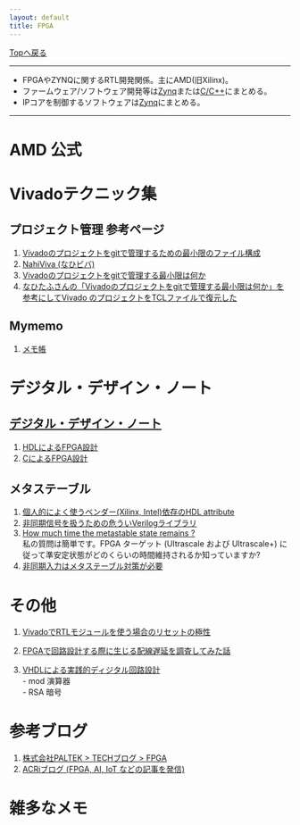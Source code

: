 ```yaml
---
layout: default
title: FPGA
---
```

<!-- ---------------------------------------------------------------------------------------------------- -->
<!-- ヘッダ部 -->
<div class="column-one">
<!-- ---------------------------------------------------------------------------------------------------- -->

  [Topへ戻る](../index.md)

  --------------------------------------------------------------------------
  - FPGAやZYNQに関するRTL開発関係。主にAMD(旧Xilinx)。  
  - ファームウェア/ソフトウェア開発等は[Zynq](../Zynq/Zynq.md)または[C/C++](../C_Cplusplus/C_Cplusplus.md)にまとめる。  
  - IPコアを制御するソフトウェアは[Zynq](../Zynq/Zynq.md)にまとめる。
  
  --------------------------------------------------------------------------
</div>
<!-- ---------------------------------------------------------------------------------------------------- -->
<!-- セクション -->
<div class="column-one">
<!-- ---------------------------------------------------------------------------------------------------- -->

# AMD 公式
  <!-- left--------------------------------- -->
  <div class="column-left">


  </div>
  <!-- right--------------------------------- -->
  <div class="column-right">

  </div>
</div>

<!-- ---------------------------------------------------------------------------------------------------- -->
<!-- セクション -->
<div class="column-one">
<!-- ---------------------------------------------------------------------------------------------------- -->

# Vivadoテクニック集
  <!-- left--------------------------------- -->
  <div class="column-left">
  
  ## プロジェクト管理 参考ページ
  1. <a href="https://qiita.com/nahitafu/items/b8bfee046b197c0fb833" target="_blank">Vivadoのプロジェクトをgitで管理するための最小限のファイル構成</a>	
  1. <a href="https://github.com/tokuden/NahiViva" target="_blank">NahiViva (なひビバ)</a>	
  1. <a href="http://nahitafu.cocolog-nifty.com/nahitafu/2019/05/post-60422b.html" target="_blank">Vivadoのプロジェクトをgitで管理する最小限は何か</a>	  
  1. <a href="https://marsee101.blog.fc2.com/blog-entry-4545.html" target="_blank">なひたふさんの「Vivadoのプロジェクトをgitで管理する最小限は何か」を参考にしてVivado のプロジェクトをTCLファイルで復元した</a>	  

  ## Mymemo
  1. [メモ帳](Vivado_manage_prg.md)
  </div>
  <!-- right--------------------------------- -->
  <div class="column-right">

  ## 
  </div>
</div>

<!-- ---------------------------------------------------------------------------------------------------- -->
<!-- セクション -->
<div class="column-one">
<!-- ---------------------------------------------------------------------------------------------------- -->

# デジタル・デザイン・ノート
  <!-- left--------------------------------- -->
  <div class="column-left">

  ## <a href="http://zakii.la.coocan.jp/index.htm" target="_blank">デジタル・デザイン・ノート</a>
  1. <a href="http://zakii.la.coocan.jp/hdl/index.htm" target="_blank">HDLによるFPGA設計</a>	
  1. <a href="http://zakii.la.coocan.jp/hls/index.htm" target="_blank">CによるFPGA設計</a>	

  </div>
  <!-- right--------------------------------- -->
  <div class="column-right">

  ## メタステーブル  
  1. <a href="https://qiita.com/nv-h/items/3968f033404ca7e3704b" target="_blank">個人的によく使うベンダー(Xilinx, Intel)依存のHDL attribute</a>  
  1. <a href="https://dora.bk.tsukuba.ac.jp/~takeuchi/?%E9%9B%BB%E6%B0%97%E5%9B%9E%E8%B7%AF%2FHDL%2F%E9%9D%9E%E5%90%8C%E6%9C%9F%E4%BF%A1%E5%8F%B7%E3%82%92%E6%89%B1%E3%81%86%E3%81%9F%E3%82%81%E3%81%AE%E5%8D%B1%E3%81%86%E3%81%84Verilog%E3%83%A9%E3%82%A4%E3%83%96%E3%83%A9%E3%83%AA" target="_blank">非同期信号を扱うための危ういVerilogライブラリ</a>  
  1. <a href="https://support.xilinx.com/s/question/0D52E00006hphbiSAA/how-much-time-the-metastable-state-remains-?language=ja" target="_blank">How much time the metastable state remains ?</a>  
    私の質問は簡単です。FPGA ターゲット (Ultrascale および Ultrascale\+) に従って準安定状態がどのくらいの時間維持されるか知っていますか?
  1. <a href="https://www.wti.jp/contents/blog/blog210106.htm" target="_blank">非同期入力はメタステーブル対策が必要</a>  
    
  </div>
</div>
<!-- ---------------------------------------------------------------------------------------------------- -->
<!-- セクション -->
<div class="column-one">
<!-- ---------------------------------------------------------------------------------------------------- -->

# その他
  <!-- left--------------------------------- -->
  <div class="column-left">

  1. <a href="https://qiita.com/nahitafu/items/5bebc70c2fe14bed28dc" target="_blank">VivadoでRTLモジュールを使う場合のリセットの極性</a>	
  1. <a href="https://qiita.com/sttn/items/1c5385516e22a829c218" target="_blank">FPGAで回路設計する際に生じる配線遅延を調査してみた話</a>	

  1. <a href="https://www.cqpub.co.jp/dwm/contest/2001/dwm003700621.pdf" target="_blank">VHDLによる実践的ディジタル回路設計</a>	  
    - mod 演算器  
    - RSA 暗号

  </div>
  <!-- right--------------------------------- -->
  <div class="column-right">

  </div>
</div>

<!-- ---------------------------------------------------------------------------------------------------- -->
<!-- セクション -->
<div class="column-one">
<!-- ---------------------------------------------------------------------------------------------------- -->

  # 参考ブログ
  <!-- left--------------------------------- -->
  <div class="column-left">

  1. <a href="https://www.paltek.co.jp/techblog/tag/fpga" target="_blank">株式会社PALTEK > TECHブログ > FPGA</a>	
  1. <a href="https://www.acri.c.titech.ac.jp/wordpress/" target="_blank">ACRiブログ (FPGA, AI, IoT などの記事を発信)</a>	

  </div>
  <!-- right--------------------------------- -->
  <div class="column-right">
  </div>
</div>

<!-- ---------------------------------------------------------------------------------------------------- -->
<!-- セクション -->
<div class="column-one">
<!-- ---------------------------------------------------------------------------------------------------- -->

  # 雑多なメモ
  <!-- left--------------------------------- -->
  <div class="column-left">
  </div>
  </div>
  <!-- right--------------------------------- -->
  <div class="column-right">
  </div>
</div>
